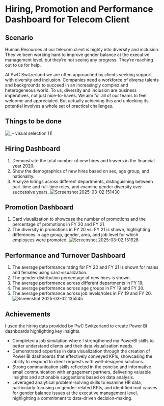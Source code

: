 # Hiring, Promotion and Performance Dashboard for Telecom Client

## Scenario
Human Resources at our telecom client is highly into diversity and inclusion. They’ve been working hard to improve gender balance at the executive management level, but they’re not seeing any progress. They’re reaching out to us for help.

At PwC Switzerland we are often approached by clients seeking support with diversity and inclusion. Companies need a workforce of diverse talents and backgrounds to succeed in an increasingly complex and heterogeneous world. To us, diversity and inclusion are business imperatives, not just nice-to-haves. We aim for all of our teams to feel welcome and appreciated. But actually achieving this and unlocking its potential involves a whole set of practical challenges.

## Things to be done
![_- visual selection (1)](https://github.com/user-attachments/assets/191f7f29-1c75-4e13-a0e9-0d6980794f28)

## Hiring Dashboard
1. Demonstrate the total number of new hires and leavers in the financial year 2020.
2. Show the demographics of new hires based on sex, age group, and nationality.
3. Analyze hirings across different departments, distinguishing between part-time and full-time roles, and examine gender diversity over successive years.
![Screenshot 2025-03-02 151430](https://github.com/user-attachments/assets/d76ae27b-fd24-419e-b0c1-d08ebfdbe7c5)

## Promotion Dashboard
1. Card visualization to showcase the number of promotions and the percentage of promotions in FY 20 and FY 21.
2. The diversity in promotions in FY 20 vs. FY 21 is shown, highlighting differences in age group, gender, area, and job level for which employees were promoted.
![Screenshot 2025-03-02 151928](https://github.com/user-attachments/assets/752f47c1-83c0-4e0b-a8d6-b5a45c6d05be)

## Performance and Turnover Dashboard
1. The average performance rating for FY 20 and FY 21 is shown for males and females using card visualization.
2. The gender distribution percentage of new hires is shown.
3. The average performance across different departments in FY 19.
4. The average performance across age groups in FY 19 and FY 20.
5. The average performance across job levels/roles in FY 19 and FY 20.
![Screenshot 2025-03-02 135545](https://github.com/user-attachments/assets/a0ed64bb-8a38-41f5-92cb-7d3f0629ea85)

## Achievements
I used the hiring data provided by PwC Switzerland to create Power BI dashboards highlighting key insights.

- Completed a job simulation where I strengthened my PowerBI skills to better understand clients and their data visualisation needs.
- Demonstrated expertise in data visualization through the creation of Power BI dashboards that effectively conveyed KPIs, showcasing the ability to respond to client requests with well-designed solutions.
- Strong communication skills reflected in the concise and informative email communication with engagement partners, delivering valuable insights and actionable suggestions based on data analysis.
- Leveraged analytical problem-solving skills to examine HR data, particularly focusing on gender-related KPIs, and identified root causes for gender balance issues at the executive management level, highlighting a commitment to data-driven decision-making.
